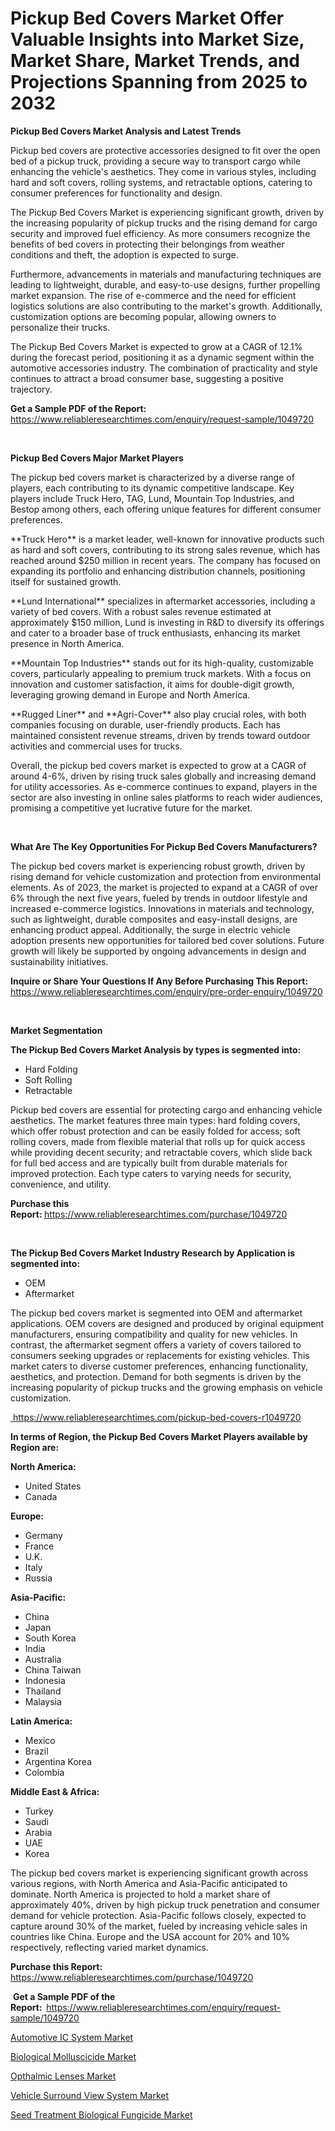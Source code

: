 <p><h1>Pickup Bed Covers Market Offer Valuable Insights into Market Size, Market Share, Market Trends, and Projections Spanning from 2025 to 2032</h1></p><p><strong>Pickup Bed Covers Market Analysis and Latest Trends</strong></p>
<p><p>Pickup bed covers are protective accessories designed to fit over the open bed of a pickup truck, providing a secure way to transport cargo while enhancing the vehicle's aesthetics. They come in various styles, including hard and soft covers, rolling systems, and retractable options, catering to consumer preferences for functionality and design.</p><p>The Pickup Bed Covers Market is experiencing significant growth, driven by the increasing popularity of pickup trucks and the rising demand for cargo security and improved fuel efficiency. As more consumers recognize the benefits of bed covers in protecting their belongings from weather conditions and theft, the adoption is expected to surge.</p><p>Furthermore, advancements in materials and manufacturing techniques are leading to lightweight, durable, and easy-to-use designs, further propelling market expansion. The rise of e-commerce and the need for efficient logistics solutions are also contributing to the market's growth. Additionally, customization options are becoming popular, allowing owners to personalize their trucks.</p><p>The Pickup Bed Covers Market is expected to grow at a CAGR of 12.1% during the forecast period, positioning it as a dynamic segment within the automotive accessories industry. The combination of practicality and style continues to attract a broad consumer base, suggesting a positive trajectory.</p></p>
<p><strong>Get a Sample PDF of the Report:&nbsp;</strong> <a href="https://www.reliableresearchtimes.com/enquiry/request-sample/1049720?utm_campaign=2105&utm_medium=2&utm_source=Github&utm_content=ia&utm_term=06022025&utm_id=pickup-bed-covers">https://www.reliableresearchtimes.com/enquiry/request-sample/1049720</a></p>
<p>&nbsp;</p>
<p><strong>Pickup Bed Covers Major Market Players</strong></p>
<p><p>The pickup bed covers market is characterized by a diverse range of players, each contributing to its dynamic competitive landscape. Key players include Truck Hero, TAG, Lund, Mountain Top Industries, and Bestop among others, each offering unique features for different consumer preferences.</p><p>**Truck Hero** is a market leader, well-known for innovative products such as hard and soft covers, contributing to its strong sales revenue, which has reached around $250 million in recent years. The company has focused on expanding its portfolio and enhancing distribution channels, positioning itself for sustained growth.</p><p>**Lund International** specializes in aftermarket accessories, including a variety of bed covers. With a robust sales revenue estimated at approximately $150 million, Lund is investing in R&D to diversify its offerings and cater to a broader base of truck enthusiasts, enhancing its market presence in North America.</p><p>**Mountain Top Industries** stands out for its high-quality, customizable covers, particularly appealing to premium truck markets. With a focus on innovation and customer satisfaction, it aims for double-digit growth, leveraging growing demand in Europe and North America.</p><p>**Rugged Liner** and **Agri-Cover** also play crucial roles, with both companies focusing on durable, user-friendly products. Each has maintained consistent revenue streams, driven by trends toward outdoor activities and commercial uses for trucks.</p><p>Overall, the pickup bed covers market is expected to grow at a CAGR of around 4-6%, driven by rising truck sales globally and increasing demand for utility accessories. As e-commerce continues to expand, players in the sector are also investing in online sales platforms to reach wider audiences, promising a competitive yet lucrative future for the market.</p></p>
<p>&nbsp;</p>
<p><strong>What Are The Key Opportunities For Pickup Bed Covers Manufacturers?</strong></p>
<p><p>The pickup bed covers market is experiencing robust growth, driven by rising demand for vehicle customization and protection from environmental elements. As of 2023, the market is projected to expand at a CAGR of over 6% through the next five years, fueled by trends in outdoor lifestyle and increased e-commerce logistics. Innovations in materials and technology, such as lightweight, durable composites and easy-install designs, are enhancing product appeal. Additionally, the surge in electric vehicle adoption presents new opportunities for tailored bed cover solutions. Future growth will likely be supported by ongoing advancements in design and sustainability initiatives.</p></p>
<p><strong>Inquire or Share Your Questions If Any Before Purchasing This Report:</strong> <a href="https://www.reliableresearchtimes.com/enquiry/pre-order-enquiry/1049720?utm_campaign=2105&utm_medium=2&utm_source=Github&utm_content=ia&utm_term=06022025&utm_id=pickup-bed-covers">https://www.reliableresearchtimes.com/enquiry/pre-order-enquiry/1049720</a></p>
<p>&nbsp;</p>
<p><strong>Market Segmentation</strong></p>
<p><strong>The Pickup Bed Covers Market Analysis by types is segmented into:</strong></p>
<p><ul><li>Hard Folding</li><li>Soft Rolling</li><li>Retractable</li></ul></p>
<p><p>Pickup bed covers are essential for protecting cargo and enhancing vehicle aesthetics. The market features three main types: hard folding covers, which offer robust protection and can be easily folded for access; soft rolling covers, made from flexible material that rolls up for quick access while providing decent security; and retractable covers, which slide back for full bed access and are typically built from durable materials for improved protection. Each type caters to varying needs for security, convenience, and utility.</p></p>
<p><strong>Purchase this Report:&nbsp;</strong><a href="https://www.reliableresearchtimes.com/purchase/1049720?utm_campaign=2105&utm_medium=2&utm_source=Github&utm_content=ia&utm_term=06022025&utm_id=pickup-bed-covers">https://www.reliableresearchtimes.com/purchase/1049720</a></p>
<p>&nbsp;</p>
<p><strong>The Pickup Bed Covers Market Industry Research by Application is segmented into:</strong></p>
<p><ul><li>OEM</li><li>Aftermarket</li></ul></p>
<p><p>The pickup bed covers market is segmented into OEM and aftermarket applications. OEM covers are designed and produced by original equipment manufacturers, ensuring compatibility and quality for new vehicles. In contrast, the aftermarket segment offers a variety of covers tailored to consumers seeking upgrades or replacements for existing vehicles. This market caters to diverse customer preferences, enhancing functionality, aesthetics, and protection. Demand for both segments is driven by the increasing popularity of pickup trucks and the growing emphasis on vehicle customization.</p></p>
<p><a href="https://www.reliableresearchtimes.com/pickup-bed-covers-r1049720?utm_campaign=2105&utm_medium=2&utm_source=Github&utm_content=ia&utm_term=06022025&utm_id=pickup-bed-covers">&nbsp;https://www.reliableresearchtimes.com/pickup-bed-covers-r1049720</a></p>
<p><strong>In terms of Region, the Pickup Bed Covers Market Players available by Region are:</strong></p>
<p>
    <p> <strong> North America: </strong>
        <ul>
            <li>United States</li>
            <li>Canada</li>
        </ul>
        </p> 
    <p> <strong> Europe: </strong>
        <ul>
            <li>Germany</li>
            <li>France</li>
            <li>U.K.</li>
            <li>Italy</li>
            <li>Russia</li>
        </ul>
        </p> 
    <p> <strong> Asia-Pacific: </strong>
        <ul>
            <li>China</li>
            <li>Japan</li>
            <li>South Korea</li>
            <li>India</li>
            <li>Australia</li>
            <li>China Taiwan</li>
            <li>Indonesia</li>
            <li>Thailand</li>
            <li>Malaysia</li>
        </ul>
        </p> 
    <p> <strong> Latin America: </strong>
        <ul>
            <li>Mexico</li>
            <li>Brazil</li>
            <li>Argentina Korea</li>
            <li>Colombia</li>
        </ul>
        </p> 
    <p> <strong> Middle East & Africa: </strong>
        <ul>
            <li>Turkey</li>
            <li>Saudi</li>
            <li>Arabia</li>
            <li>UAE</li>
            <li>Korea</li>
        </ul>
    </p>
    </p>
<p><p>The pickup bed covers market is experiencing significant growth across various regions, with North America and Asia-Pacific anticipated to dominate. North America is projected to hold a market share of approximately 40%, driven by high pickup truck penetration and consumer demand for vehicle protection. Asia-Pacific follows closely, expected to capture around 30% of the market, fueled by increasing vehicle sales in countries like China. Europe and the USA account for 20% and 10% respectively, reflecting varied market dynamics.</p></p>
<p><strong>Purchase this Report: </strong><a href="https://www.reliableresearchtimes.com/purchase/1049720?utm_campaign=2105&utm_medium=2&utm_source=Github&utm_content=ia&utm_term=06022025&utm_id=pickup-bed-covers">https://www.reliableresearchtimes.com/purchase/1049720</a></p>
<p>&nbsp;<strong>Get a Sample PDF of the Report:&nbsp;&nbsp;</strong><a href="https://www.reliableresearchtimes.com/enquiry/request-sample/1049720?utm_campaign=2105&utm_medium=2&utm_source=Github&utm_content=ia&utm_term=06022025&utm_id=pickup-bed-covers">https://www.reliableresearchtimes.com/enquiry/request-sample/1049720</a></p>
<p><strong></strong></p>
<p><p><a href="https://www.linkedin.com/pulse/automotive-ic-system-market-size-global-revenue-sales-volume-urk5f?utm_campaign=2105&utm_medium=2&utm_source=Github&utm_content=ia&utm_term=06022025&utm_id=pickup-bed-covers">Automotive IC System Market</a></p><p><a href="https://www.linkedin.com/pulse/exploring-biological-molluscicide-market-strategic-insights-vbyxe?utm_campaign=2105&utm_medium=2&utm_source=Github&utm_content=ia&utm_term=06022025&utm_id=pickup-bed-covers">Biological Molluscicide Market</a></p><p><a href="https://github.com/MariaWashington76/Market-Research-Report-List-1/blob/main/opthalmic-lenses-market.md?utm_campaign=2105&utm_medium=2&utm_source=Github&utm_content=ia&utm_term=06022025&utm_id=pickup-bed-covers">Opthalmic Lenses Market</a></p><p><a href="https://www.linkedin.com/pulse/insights-vehicle-surround-view-system-market-size-which-expanding-aofhf?utm_campaign=2105&utm_medium=2&utm_source=Github&utm_content=ia&utm_term=06022025&utm_id=pickup-bed-covers">Vehicle Surround View System Market</a></p><p><a href="https://www.linkedin.com/pulse/comprehensive-seed-treatment-biological-fungicide-market-v67ne?utm_campaign=2105&utm_medium=2&utm_source=Github&utm_content=ia&utm_term=06022025&utm_id=pickup-bed-covers">Seed Treatment Biological Fungicide Market</a></p></p>
